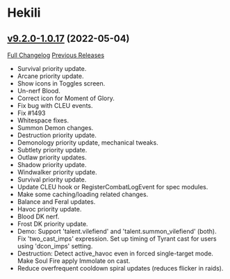 # Hekili

## [v9.2.0-1.0.17](https://github.com/Hekili/hekili/tree/v9.2.0-1.0.17) (2022-05-04)
[Full Changelog](https://github.com/Hekili/hekili/compare/v9.2.0-1.0.16a...v9.2.0-1.0.17) [Previous Releases](https://github.com/Hekili/hekili/releases)

- Survival priority update.  
- Arcane priority update.  
- Show icons in Toggles screen.  
- Un-nerf Blood.  
- Correct icon for Moment of Glory.  
- Fix bug with CLEU events.  
- Fix #1493  
- Whitespace fixes.  
- Summon Demon changes.  
- Destruction priority update.  
- Demonology priority update, mechanical tweaks.  
- Subtlety priority update.  
- Outlaw priority updates.  
- Shadow priority update.  
- Windwalker priority update.  
- Survival priority update.  
- Update CLEU hook or RegisterCombatLogEvent for spec modules.  
- Make some caching/loading related changes.  
- Balance and Feral updates.  
- Havoc priority update.  
- Blood DK nerf.  
- Frost DK priority update.  
- Demo:  Support 'talent.vilefiend' and 'talent.summon\_vilefiend' (both).  Fix 'two\_cast\_imps' expression.  Set up timing of Tyrant cast for users using 'dcon\_imps' setting.  
- Destruction:  Detect active\_havoc even in forced single-target mode.  Make Soul Fire apply Immolate on cast.  
- Reduce overfrequent cooldown spiral updates (reduces flicker in raids).  
